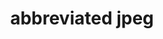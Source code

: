 ---
title: "abbreviated jpeg"
description: "Описание работы с достаточно редко встречающимся видом jpeg файлов - abbreviated jpeg"
---